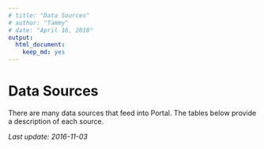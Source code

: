 ```yaml
---
# title: "Data Sources"
# author: "Tammy"
# date: "April 16, 2018"
output: 
  html_document: 
    keep_md: yes
---
```




# Data Sources

There are many data sources that feed into Portal. The tables below provide a description of each source.

_Last update: 2016-11-03_


<!--html_preserve--><div id="htmlwidget-6ee444654d3c18fceacd" style="width:600px;height:auto;" class="datatables html-widget"></div>
<script type="application/json" data-for="htmlwidget-6ee444654d3c18fceacd">{"x":{"filter":"none","caption":"<caption>Table 1: Data Sources<\/caption>","data":[["Freeway","Freeway","Freeway","Freeway","Freeway","Freeway","Freeway","Freeway","Arterial","Arterial","Arterial","Arterial","Arterial","Arterial"],["Speed, Volume, Occupancy","Speed, Volume, Occupancy","Travel Time","VMS, VAS signs","WIM","Vehicle length data ","Incidents","TOCS Incident data","Travel Time","Travel Time","Arterial Volume","Arterial Speed, Volume","Traffic Signal Data","Traffic Signal Data (planned)"],["ODOT","WSDOT","ODOT ","ODOT","ODOT","ODOT","ODOT","ODOT","ODOT (Other Agencies Planned in 2015)","City of Portland","City of Portland","Clark County","City of Portland (Other agencies  planned 2015, 2016)","Clark County"],["Loops, Radar","Loops, Radar","Bluetooth","n/a","In-road sensors","Loops (current) Radar (future)","ATMS Incident Reports","Incident report","Bluetooth","Bluetooth","Loops","High Definition Radar","TransSuite system (incl. MOE, SCATS)","ATMS.Now"],["20-sec,\n5-min,\n15-min,\nHour","20-sec,\n5-min,\n15-min,\nhour","Individual Traversals","On sign change","Hourly (?)","TBD","Every Incident","Every incident","Individual traversals","Individual detections","5 min","5 min","5 min","TBD"],["Loops: 2004 - current\nRadar: ~2014 - current","~2012","~2014","~2014","~2011-2013; 2014 and future on hold due to format changes","~2015 (planned)","~2014","tbd","~2014","~2012-","~2014-","~2014-","~2014-","~ 2016 planned"],["Plots and download in UI[1]","Plots and download in UI[1]","Database only2","Database only2","Plots and download in UI[1]","Plots and download in UI[1]","Plots and download in UI[1]","tbd","Database only2","Plots in UI2","Plots and download in UI1","Plots and download in UI1","Database Only2; UI in 2015","Database and UI"],["Portland Freeways, Beltline in Lane Cty","Vancouver Freeways","Portland freeways + selected arterials.","VAS: OR 217, I-5/405 + VMS Signs","Oregon","Currently freeway loops. ","Portland","tbd","Portland freeways + selected arterials.","See map on Portal Travel Time page.","See map on Portal Arterial page.","See map on Portal Arterial page.","City of Portland.\nOther cities 2015, 2016","Clark County, possibly City of Vancouver"],["On-ramps, infill","On-ramps, infill","as installed","as installed","as installed","as installed","per incident","tbd","As installed.","As installed.","As installed.","As installed.","At traffic signals.","As installed."],["Every 2 minutes","Every 20-seconds","Every 2 minutes","Every 2 minutes","Monthly","Every 2 minutes.","Monthly","tbd","Every 2 minutes","Hourly","Hourly","Daily; expected to be real-time in near future","Hourly","TBD"],["Freeway Documentation on FHWA Data Page.","Freeway Documentation on FHWA Data Page.","n/a","n/a","n/a","User Manual created.","n/a","tbd","None currently.","None currently.","None currently.","None currently.","None currently.","None currently."]],"container":"<table class=\"display\">\n  <thead>\n    <tr>\n      <th>Usage<\/th>\n      <th>Type<\/th>\n      <th>Agency<\/th>\n      <th>Detection.Type<\/th>\n      <th>Available.Granularity<\/th>\n      <th>Date.Range<\/th>\n      <th>Accessibility<\/th>\n      <th>Location.Availability<\/th>\n      <th>Installation.Type<\/th>\n      <th>Collection.Frequency<\/th>\n      <th>Documentation<\/th>\n    <\/tr>\n  <\/thead>\n<\/table>","options":{"searching":false,"pageLength":5,"lengthMenu":[5,10,15,20],"autoWidth":false,"order":[],"orderClasses":false,"rowCallback":"function(row, data) {\nvar value=data[0]; $(this.api().cell(row, 0).node()).css({'font-size':'10px'});\nvar value=data[1]; $(this.api().cell(row, 1).node()).css({'font-size':'10px'});\nvar value=data[2]; $(this.api().cell(row, 2).node()).css({'font-size':'10px'});\nvar value=data[3]; $(this.api().cell(row, 3).node()).css({'font-size':'10px'});\nvar value=data[4]; $(this.api().cell(row, 4).node()).css({'font-size':'10px'});\nvar value=data[5]; $(this.api().cell(row, 5).node()).css({'font-size':'10px'});\nvar value=data[6]; $(this.api().cell(row, 6).node()).css({'font-size':'10px'});\nvar value=data[7]; $(this.api().cell(row, 7).node()).css({'font-size':'10px'});\nvar value=data[8]; $(this.api().cell(row, 8).node()).css({'font-size':'10px'});\nvar value=data[9]; $(this.api().cell(row, 9).node()).css({'font-size':'10px'});\nvar value=data[10]; $(this.api().cell(row, 10).node()).css({'font-size':'10px'});\n}"}},"evals":["options.rowCallback"],"jsHooks":[]}</script><!--/html_preserve-->

